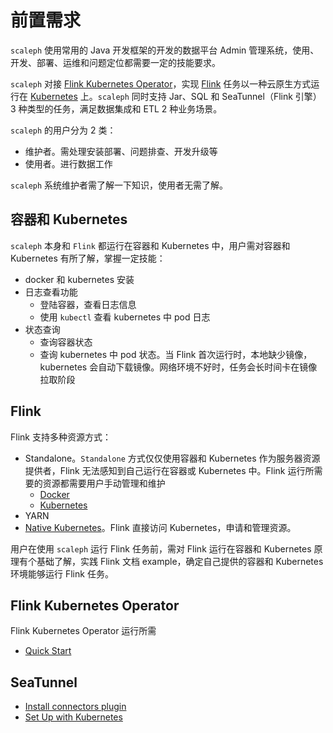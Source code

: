 # 前置需求

`scaleph` 使用常用的 Java 开发框架的开发的数据平台 Admin 管理系统，使用、开发、部署、运维和问题定位都需要一定的技能要求。

`scaleph` 对接 [Flink Kubernetes Operator](https://nightlies.apache.org/flink/flink-kubernetes-operator-docs-stable/)，实现 [Flink](https://flink.apache.org/) 任务以一种云原生方式运行在 [Kubernetes](https://kubernetes.io/) 上。`scaleph` 同时支持 Jar、SQL 和 SeaTunnel（Flink 引擎）3 种类型的任务，满足数据集成和 ETL 2 种业务场景。

`scaleph` 的用户分为 2 类：

* 维护者。需处理安装部署、问题排查、开发升级等
* 使用者。进行数据工作

`scaleph` 系统维护者需了解一下知识，使用者无需了解。

## 容器和 Kubernetes

`scaleph` 本身和 `Flink` 都运行在容器和 Kubernetes 中，用户需对容器和 Kubernetes 有所了解，掌握一定技能：

* docker 和 kubernetes 安装
* 日志查看功能
  * 登陆容器，查看日志信息
  * 使用 `kubectl` 查看 kubernetes 中 pod 日志
* 状态查询
  * 查询容器状态
  * 查询 kubernetes 中 pod 状态。当 Flink 首次运行时，本地缺少镜像，kubernetes 会自动下载镜像。网络环境不好时，任务会长时间卡在镜像拉取阶段

## Flink

Flink 支持多种资源方式：

* Standalone。`Standalone` 方式仅仅使用容器和 Kubernetes 作为服务器资源提供者，Flink 无法感知到自己运行在容器或 Kubernetes 中。Flink 运行所需要的资源都需要用户手动管理和维护
  * [Docker](https://nightlies.apache.org/flink/flink-docs-release-1.18/docs/deployment/resource-providers/standalone/docker/)
  * [Kubernetes](https://nightlies.apache.org/flink/flink-docs-release-1.18/docs/deployment/resource-providers/standalone/kubernetes/)
* YARN
* [Native Kubernetes](https://nightlies.apache.org/flink/flink-docs-release-1.18/docs/deployment/resource-providers/native_kubernetes/)。Flink 直接访问 Kubernetes，申请和管理资源。

用户在使用 `scaleph` 运行 Flink 任务前，需对 Flink 运行在容器和 Kubernetes 原理有个基础了解，实践 Flink 文档 example，确定自己提供的容器和 Kubernetes 环境能够运行 Flink 任务。

## Flink Kubernetes Operator

Flink Kubernetes Operator 运行所需

* [Quick Start](https://nightlies.apache.org/flink/flink-kubernetes-operator-docs-release-1.7/docs/try-flink-kubernetes-operator/quick-start/)

## SeaTunnel

* [Install connectors plugin](https://seatunnel.apache.org/docs/2.3.3/start-v2/locally/deployment#step-3-install-connectors-plugin)
* [Set Up with Kubernetes](https://seatunnel.apache.org/docs/2.3.3/start-v2/kubernetes/)





